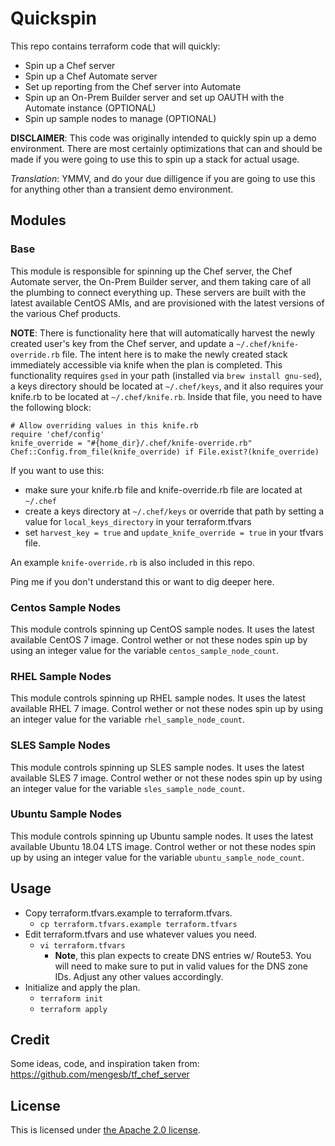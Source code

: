 # Quickspin
This repo contains terraform code that will quickly:
- Spin up a Chef server
- Spin up a Chef Automate server
- Set up reporting from the Chef server into Automate
- Spin up an On-Prem Builder server and set up OAUTH with the Automate instance (OPTIONAL)
- Spin up sample nodes to manage (OPTIONAL)

**DISCLAIMER**:  This code was originally intended to quickly spin up a demo environment.  There are most certainly optimizations that can and should be made if you were going to use this to spin up a stack for actual usage.

*Translation*:  YMMV, and do your due dilligence if you are going to use this for anything other than a transient demo environment.

## Modules
### Base
This module is responsible for spinning up the Chef server, the Chef Automate server, the On-Prem Builder server, and them taking care of all the plumbing to connect everything up.  These servers are built with the latest available CentOS AMIs, and are provisioned with the latest versions of the various Chef products.

**NOTE**:  There is functionality here that will automatically harvest the newly created user's key from the Chef server, and update a `~/.chef/knife-override.rb` file.  The intent here is to make the newly created stack immediately accessible via knife when the plan is completed.  This functionality requires `gsed` in your path (installed via `brew install gnu-sed`), a keys directory should be located at `~/.chef/keys`, and it also requires your knife.rb to be located at `~/.chef/knife.rb`.  Inside that file, you need to have the following block:

```
# Allow overriding values in this knife.rb
require 'chef/config'
knife_override = "#{home_dir}/.chef/knife-override.rb"
Chef::Config.from_file(knife_override) if File.exist?(knife_override)
```

If you want to use this:
- make sure your knife.rb file and knife-override.rb file are located at `~/.chef`
- create a keys directory at `~/.chef/keys` or override that path by setting a value for `local_keys_directory` in your terraform.tfvars
- set `harvest_key = true` and `update_knife_override = true` in your tfvars file.

An example `knife-override.rb` is also included in this repo.

Ping me if you don't understand this or want to dig deeper here.

### Centos Sample Nodes
This module controls spinning up CentOS sample nodes.  It uses the latest available CentOS 7 image.  Control wether or not these nodes spin up by using an integer value for the variable `centos_sample_node_count`.

### RHEL Sample Nodes
This module controls spinning up RHEL sample nodes.  It uses the latest available RHEL 7 image.  Control wether or not these nodes spin up by using an integer value for the variable `rhel_sample_node_count`.

### SLES Sample Nodes
This module controls spinning up SLES sample nodes.  It uses the latest available SLES 7 image.  Control wether or not these nodes spin up by using an integer value for the variable `sles_sample_node_count`.

### Ubuntu Sample Nodes
This module controls spinning up Ubuntu sample nodes.  It uses the latest available Ubuntu 18.04 LTS image.  Control wether or not these nodes spin up by using an integer value for the variable `ubuntu_sample_node_count`.

## Usage
- Copy terraform.tfvars.example to terraform.tfvars.
  - `cp terraform.tfvars.example terraform.tfvars`
- Edit terraform.tfvars and use whatever values you need.
  - `vi terraform.tfvars`
    - **Note**, this plan expects to create DNS entries w/ Route53.  You will need to make sure to put in valid values for the DNS zone IDs.  Adjust any other values accordingly.
- Initialize and apply the plan.
  - `terraform init`
  - `terraform apply`

## Credit
Some ideas, code, and inspiration taken from:
https://github.com/mengesb/tf_chef_server

## License
This is licensed under [the Apache 2.0 license](https://www.apache.org/licenses/LICENSE-2.0).
